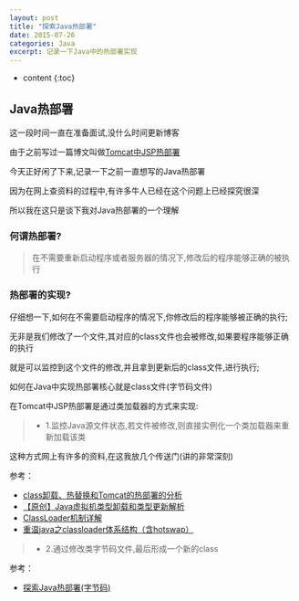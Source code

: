 ```yaml
---
layout: post
title: "探索Java热部署"
date: 2015-07-26
categories: Java
excerpt: 记录一下Java中的热部署实现
---
```


* content
{:toc}

## Java热部署

这一段时间一直在准备面试,没什么时间更新博客

由于之前写过一篇博文叫做[Tomcat中JSP热部署](http://xiaohuishu.net/2015/07/04/%E6%8E%A2%E7%A9%B6Tomcat%E4%B8%ADJSP%E7%83%AD%E9%83%A8%E7%BD%B2(%E5%A6%82%E4%BD%95%E5%AE%9E%E7%8E%B0%E7%83%AD%E9%83%A8%E7%BD%B2)/)

今天正好闲了下来,记录一下之前一直想写的Java热部署

因为在网上查资料的过程中,有许多牛人已经在这个问题上已经探究很深

所以我在这只是谈下我对Java热部署的一个理解

### 何谓热部署?

> 在不需要重新启动程序或者服务器的情况下,修改后的程序能够正确的被执行

### 热部署的实现?

仔细想一下,如何在不需要启动程序的情况下,你修改后的程序能够被正确的执行;

无非是我们修改了一个文件,其对应的class文件也会被修改,如果要程序能够正确的执行

就是可以监控到这个文件的修改,并且拿到更新后的class文件,进行执行;

如何在Java中实现热部署核心就是class文件(字节码文件)

在Tomcat中JSP热部署是通过类加载器的方式来实现:

> * 1.监控Java源文件状态,若文件被修改,则直接实例化一个类加载器来重新加载该类

这种方式网上有许多的资料,在这我放几个传送门(讲的非常深刻)

参考：

* [class卸载、热替换和Tomcat的热部署的分析](http://www.blogjava.net/heavensay/archive/2013/12/03/389685.html)
* [【原创】Java虚拟机类型卸载和类型更新解析](http://www.blogjava.net/zhuxing/archive/2008/07/24/217285.html)
* [ClassLoader机制详解](http://www.ibm.com/developerworks/cn/java/j-lo-hotswapcls/)
* [重温java之classloader体系结构（含hotswap）](http://www.iteye.com/topic/136427)

> * 2.通过修改类字节码文件,最后形成一个新的class

参考：

* [探索Java热部署(字节码)](http://www.ibm.com/developerworks/cn/java/j-lo-hotdeploy/)

